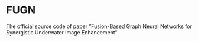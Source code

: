 # FUGN
The official source code of paper ”Fusion-Based Graph Neural Networks for Synergistic Underwater Image Enhancement“
